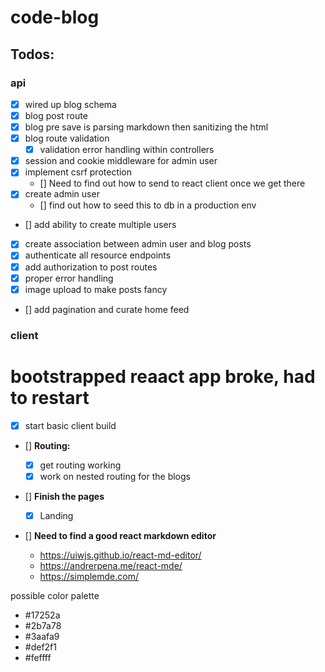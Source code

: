 # code-blog

## Todos:

### api

- [x] wired up blog schema
- [x] blog post route
- [x] blog pre save is parsing markdown then sanitizing the html
- [x] blog route validation
  - [x] validation error handling within controllers
- [x] session and cookie middleware for admin user
- [x] implement csrf protection
  - [] Need to find out how to send to react client once we get there
- [x] create admin user
  - [] find out how to seed this to db in a production env
- [] add ability to create multiple users
- [x] create association between admin user and blog posts
- [x] authenticate all resource endpoints
- [x] add authorization to post routes
- [x] proper error handling
- [x] image upload to make posts fancy
- [] add pagination and curate home feed

### client

# bootstrapped reaact app broke, had to restart

- [x] start basic client build

- [] **Routing:**
  - [x] get routing working
  - [x] work on nested routing for the blogs
- [] **Finish the pages**
  - [x] Landing
- [] **Need to find a good react markdown editor**

  - https://uiwjs.github.io/react-md-editor/
  - https://andrerpena.me/react-mde/
  - https://simplemde.com/

possible color palette

- #17252a
- #2b7a78
- #3aafa9
- #def2f1
- #feffff
